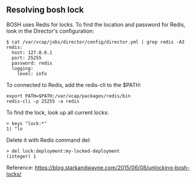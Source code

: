 

## Resolving bosh lock ##
BOSH uses Redis for locks. To find the location and password for Redis, look in the Director's configuration:
```
$ cat /var/vcap/jobs/director/config/director.yml | grep redis -A3
redis:  
  host: 127.0.0.1
  port: 25255
  password: redis
  logging:
    level: info
```

To connected to Redis, add the redis-cli to the $PATH:
```
export PATH=$PATH:/var/vcap/packages/redis/bin  
redis-cli -p 25255 -a redis  
```

To find the lock, look up all current locks:
```
> keys "lock:*"
1) "lo
```

Delete it with Redis command del:
```
> del lock:deployment:my-locked-deployment
(integer) 1
```

Reference: https://blog.starkandwayne.com/2015/06/08/unlocking-bosh-locks/
